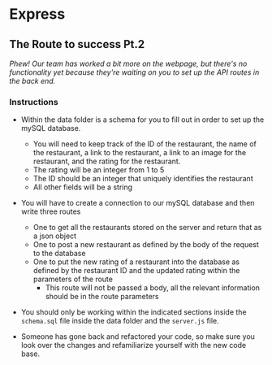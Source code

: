 # Express 

## The Route to success Pt.2

_Phew! Our team has worked a bit more on the webpage, but there's no functionality yet because they're waiting on you to set up the API routes in the back end._

### Instructions

* Within the data folder is a schema for you to fill out in order to set up the mySQL database.
    * You will need to keep track of the ID of the restaurant, the name of the restaurant, a link to the restaurant, a link to an image for the restaurant, and the rating for the restaurant.
    * The rating will be an integer from 1 to 5
    * The ID should be an integer that uniquely identifies the restaurant
    * All other fields will be a string

* You will have to create a connection to our mySQL database and then write three routes
    * One to get all the restaurants stored on the server and return that as a json object
    * One to post a new restaurant as defined by the body of the request to the database
    * One to put the new rating of a restaurant into the database as defined by the restaurant ID and the updated rating within the parameters of the route
        * This route will not be passed a body, all the relevant information should be in the route parameters

* You should only be working within the indicated sections inside the `schema.sql` file inside the data folder and the `server.js` file.

* Someone has gone back and refactored your code, so make sure you look over the changes and refamiliarize yourself with the new code base.
